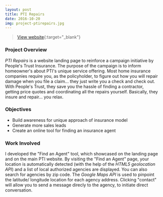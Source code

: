 ```yaml
---
layout: post
title: PTI Repairs
date: 2016-10-20
img: project-ptirepairs.jpg
---
```


> <span class="lnr lnr-exit-up"></span> [View website](http://ptirepairs.com){:target="_blank"}

### Project Overview
*PTI Repairs* is a website landing page to reinforce a campaign initiative by People's Trust Insurance. The purpose of the campaign is to inform homeowner's about PTI's unique service offering. Most home insurance companies require you, as the policyholder, to figure out how you will repair damage when you file a claim... they just write you a check and check out. With People's Trust, they save you the hassle of finding a contractor, getting price quotes and coordinating all the repairs yourself. Basically, they insure and repair... you relax.

### Objectives
* Build awareness for unique approach of insurance model
* Generate more sales leads
* Create an online tool for finding an insurance agent

### Work Involved
I developed the "Find an Agent" tool, which showcased on the landing page and on the main PTI website. By visiting the "Find an Agent" page, your location is automatically detected (with the help of the *HTML5 geolocation API*) and a list of local authorized agencies are displayed. You can also search for agencies by zip code. The *Google Maps API* is used to pinpoint the latitude/ longitude location for each agency address. Clicking "contact" will allow you to send a message direcly to the agency, to initiate direct conversation.

